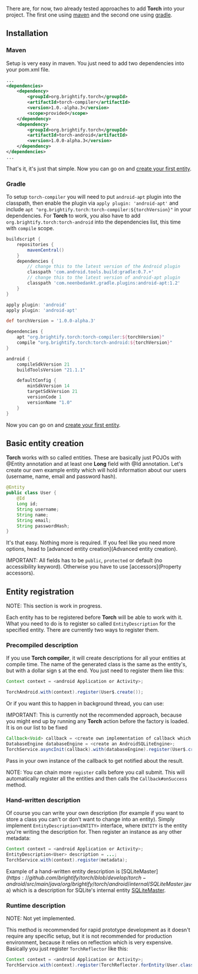 There are, for now, two already tested approaches to add **Torch** into your project. The first one using [maven](get_started.md#maven) and the second one using [gradle](get_started.md#gradle).

## Installation

### Maven

Setup is very easy in maven. You just need to add two dependencies into your pom.xml file.

```xml
...
<dependencies>
    <dependency>
        <groupId>org.brightify.torch</groupId>
        <artifactId>torch-compiler</artifactId>
        <version>1.0.-alpha.3</version>
        <scope>provided</scope>
    </dependency>
    <dependency>
        <groupId>org.brightify.torch</groupId>
        <artifactId>torch-android</artifactId>
        <version>1.0.0-alpha.3</version>
    </dependency>
</dependencies>
...
```

That's it, it's just that simple. Now you can go on and [create your first entity](get_started.md#basic-entity-creation).

### Gradle

To setup `torch-compiler` you will need to put `android-apt` plugin into the classpath, then enable the plugin via `apply plugin: 'android-apt'` and include `apt "org.brightify.torch:torch-compiler:${torchVersion}"` in your dependencies. For **Torch** to work, you also have to add `org.brightify.torch:torch-android` into the dependencies list, this time with `compile` scope.

```groovy
buildscript {
    repositories {
        mavenCentral()
    }
    dependencies {
        // change this to the latest version of the Android plugin
        classpath 'com.android.tools.build:gradle:0.7.+'
        // change this to the latest version of android-apt plugin
        classpath 'com.neenbedankt.gradle.plugins:android-apt:1.2'
    }
}

apply plugin: 'android'
apply plugin: 'android-apt'

def torchVersion = '1.0.0-alpha.3'

dependencies {
    apt "org.brightify.torch:torch-compiler:${torchVersion}"
    compile "org.brightify.torch:torch-android:${torchVersion}"
}

android {
    compileSdkVersion 21
    buildToolsVersion "21.1.1"

    defaultConfig {
        minSdkVersion 14
        targetSdkVersion 21
        versionCode 1
        versionName "1.0"
    }
}

```

Now you can go on and [create your first entity](get_started.md#basic-entity-creation).

## Basic entity creation

**Torch** works with so called entities. These are basically just POJOs with @Entity annotation and at least one **Long** field with @Id annotation. Let's create our own example entity which will hold information about our users (username, name, email and password hash).

```java
@Entity
public class User {
    @Id
    Long id;
    String username;
    String name;
    String email;
    String passwordHash;
}
```

It's that easy. Nothing more is required. If you feel like you need more options, head to [advanced entity creation](Advanced entity creation).

IMPORTANT: All fields has to be `public`, `protected` or default (no accessibility keyword). Otherwise you have to use [accessors](Property accessors).

## Entity registration

NOTE: This section is work in progress.

Each entity has to be registered before **Torch** will be able to work with it. What you need to do is to register so called `EntityDescription` for the specified entity. There are currently two ways to register them.

### Precompiled description
If you use **Torch compiler**, it will create descriptions for all your entities at compile time. The name of the generated class is the same as the entity's, but with a dollar sign `$` at the end. You just need to register them like this:

```java
Context context = <android Application or Activity>;

TorchAndroid.with(context).register(User$.create());
```

Or if you want this to happen in background thread, you can use:

IMPORTANT: This is currently not the recommended approach, because you might end up by running any **Torch** action before the factory is loaded. It is on our list to be fixed 

```java
Callback<Void> callback = <create own implementation of callback which will be invoked after init>;
DatabaseEngine databaseEngine = <create an AndroidSQLiteEngine>;
TorchService.asyncInit(callback).with(databaseEngine).register(User$.create()).submit();
```

Pass in your own instance of the callback to get notified about the result.

NOTE: You can chain more `register` calls before you call submit. This will automatically register all the entities and then calls the `Callback#onSuccess` method.

### Hand-written description
Of course you can write your own description (for example if you want to store a class you can't or don't want to change into an entity). Simply implement `EntityDescription<ENTITY>` interface, where `ENTITY` is the entity you're writing the description for. Then register an instance as any other metadata:

```java
Context context = <android Application or Activity>;
EntityDescription<User> description = ...;
TorchService.with(context).register(metadata);
```

Example of a hand-written entity description is [SQLiteMaster$](https://github.com/brightify/torch/blob/develop/torch-android/src/main/java/org/brightify/torch/android/internal/SQLiteMaster$.java) which is a description for SQLite's internal entity [SQLiteMaster](https://github.com/brightify/torch/blob/develop/torch-android/src/main/java/org/brightify/torch/android/internal/SQLiteMaster.java).

### Runtime description
NOTE: Not yet implemented.

This method is recommended for rapid prototype development as it doesn't require any specific setup, but it is not recommended for production environment, because it relies on reflection which is very expensive. Basically you just register `TorchReflector` like this:

```java
Context context = <android Application or Activity>;
TorchService.with(context).register(TorchReflector.forEntity(User.class));
```

